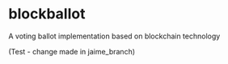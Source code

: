 # blockballot
A voting ballot implementation based on blockchain technology

(Test - change made in jaime_branch)